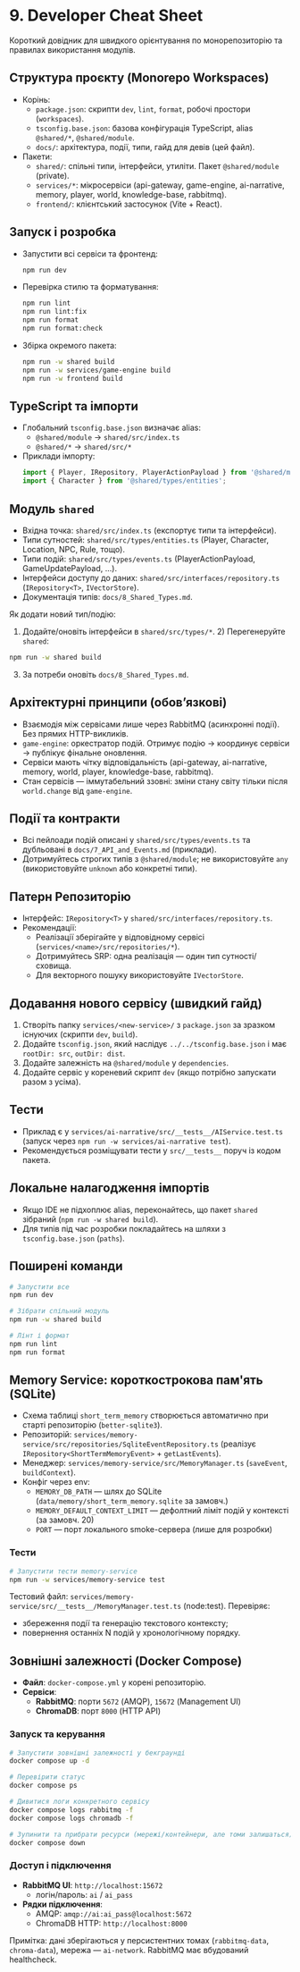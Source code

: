 # 9. Developer Cheat Sheet

Короткий довідник для швидкого орієнтування по монорепозиторію та правилах використання модулів.

## Структура проєкту (Monorepo Workspaces)

- Корінь:
  - `package.json`: скрипти `dev`, `lint`, `format`, робочі простори (`workspaces`).
  - `tsconfig.base.json`: базова конфігурація TypeScript, alias `@shared/*`, `@shared/module`.
  - `docs/`: архітектура, події, типи, гайд для девів (цей файл).
- Пакети:
  - `shared/`: спільні типи, інтерфейси, утиліти. Пакет `@shared/module` (private).
  - `services/*`: мікросервіси (api-gateway, game-engine, ai-narrative, memory, player, world, knowledge-base, rabbitmq).
  - `frontend/`: клієнтський застосунок (Vite + React).

## Запуск і розробка

- Запустити всі сервіси та фронтенд:
  ```bash
  npm run dev
  ```
- Перевірка стилю та форматування:
  ```bash
  npm run lint
  npm run lint:fix
  npm run format
  npm run format:check
  ```
- Збірка окремого пакета:
  ```bash
  npm run -w shared build
  npm run -w services/game-engine build
  npm run -w frontend build
  ```

## TypeScript та імпорти

- Глобальний `tsconfig.base.json` визначає alias:
  - `@shared/module` → `shared/src/index.ts`
  - `@shared/*` → `shared/src/*`
- Приклади імпорту:
  ```ts
  import { Player, IRepository, PlayerActionPayload } from '@shared/module';
  import { Character } from '@shared/types/entities';
  ```

## Модуль `shared`

- Вхідна точка: `shared/src/index.ts` (експортує типи та інтерфейси).
- Типи сутностей: `shared/src/types/entities.ts` (Player, Character, Location, NPC, Rule, тощо).
- Типи подій: `shared/src/types/events.ts` (PlayerActionPayload, GameUpdatePayload, ...).
- Інтерфейси доступу до даних: `shared/src/interfaces/repository.ts` (`IRepository<T>`, `IVectorStore`).
- Документація типів: `docs/8_Shared_Types.md`.

Як додати новий тип/подію:
1) Додайте/оновіть інтерфейси в `shared/src/types/*`. 2) Перегенеруйте `shared`:
```bash
npm run -w shared build
```
3) За потреби оновіть `docs/8_Shared_Types.md`.

## Архітектурні принципи (обов’язкові)

- Взаємодія між сервісами лише через RabbitMQ (асинхронні події). Без прямих HTTP-викликів.
- `game-engine`: оркестратор подій. Отримує подію → координує сервіси → публікує фінальне оновлення.
- Сервіси мають чітку відповідальність (api-gateway, ai-narrative, memory, world, player, knowledge-base, rabbitmq).
- Стан сервісів — іммутабельний ззовні: зміни стану світу тільки після `world.change` від `game-engine`.

## Події та контракти

- Всі пейлоади подій описані у `shared/src/types/events.ts` та дубльовані в `docs/7_API_and_Events.md` (приклади).
- Дотримуйтесь строгих типів з `@shared/module`; не використовуйте `any` (використовуйте `unknown` або конкретні типи).

## Патерн Репозиторію

- Інтерфейс: `IRepository<T>` у `shared/src/interfaces/repository.ts`.
- Рекомендації:
  - Реалізації зберігайте у відповідному сервісі (`services/<name>/src/repositories/*`).
  - Дотримуйтесь SRP: одна реалізація — один тип сутності/сховища.
  - Для векторного пошуку використовуйте `IVectorStore`.

## Додавання нового сервісу (швидкий гайд)

1) Створіть папку `services/<new-service>/` з `package.json` за зразком існуючих (скрипти `dev`, `build`).
2) Додайте `tsconfig.json`, який наслідує `../../tsconfig.base.json` і має `rootDir: src`, `outDir: dist`.
3) Додайте залежність на `@shared/module` у `dependencies`.
4) Додайте сервіc у кореневий скрипт `dev` (якщо потрібно запускати разом з усіма).

## Тести

- Приклад є у `services/ai-narrative/src/__tests__/AIService.test.ts` (запуск через `npm run -w services/ai-narrative test`).
- Рекомендується розміщувати тести у `src/__tests__` поруч із кодом пакета.

## Локальне налагодження імпортів

- Якщо IDE не підхоплює alias, переконайтесь, що пакет `shared` зібраний (`npm run -w shared build`).
- Для типів під час розробки покладайтесь на шляхи з `tsconfig.base.json` (`paths`).

## Поширені команди

```bash
# Запустити все
npm run dev

# Зібрати спільний модуль
npm run -w shared build

# Лінт і формат
npm run lint
npm run format
```

## Memory Service: короткострокова пам'ять (SQLite)

- Схема таблиці `short_term_memory` створюється автоматично при старті репозиторію (`better-sqlite3`).
- Репозиторій: `services/memory-service/src/repositories/SqliteEventRepository.ts` (реалізує `IRepository<ShortTermMemoryEvent>` + `getLastEvents`).
- Менеджер: `services/memory-service/src/MemoryManager.ts` (`saveEvent`, `buildContext`).
- Конфіг через env:
  - `MEMORY_DB_PATH` — шлях до SQLite (`data/memory/short_term_memory.sqlite` за замовч.)
  - `MEMORY_DEFAULT_CONTEXT_LIMIT` — дефолтний ліміт подій у контексті (за замовч. 20)
  - `PORT` — порт локального smoke-сервера (лише для розробки)

### Тести

```bash
# Запустити тести memory-service
npm run -w services/memory-service test
```

Тестовий файл: `services/memory-service/src/__tests__/MemoryManager.test.ts` (node:test). Перевіряє:
- збереження події та генерацію текстового контексту;
- повернення останніх N подій у хронологічному порядку.



## Зовнішні залежності (Docker Compose)

- **Файл**: `docker-compose.yml` у корені репозиторію.
- **Сервіси**:
  - **RabbitMQ**: порти `5672` (AMQP), `15672` (Management UI)
  - **ChromaDB**: порт `8000` (HTTP API)

### Запуск та керування

```bash
# Запустити зовнішні залежності у бекграунді
docker compose up -d

# Перевірити статус
docker compose ps

# Дивитися логи конкретного сервісу
docker compose logs rabbitmq -f
docker compose logs chromadb -f

# Зупинити та прибрати ресурси (мережі/контейнери, але томи залишаться)
docker compose down
```

### Доступ і підключення

- **RabbitMQ UI**: `http://localhost:15672`
  - логін/пароль: `ai` / `ai_pass`
- **Рядки підключення**:
  - AMQP: `amqp://ai:ai_pass@localhost:5672`
  - ChromaDB HTTP: `http://localhost:8000`

Примітка: дані зберігаються у персистентних томах (`rabbitmq-data`, `chroma-data`), мережа — `ai-network`. RabbitMQ має вбудований healthcheck.
